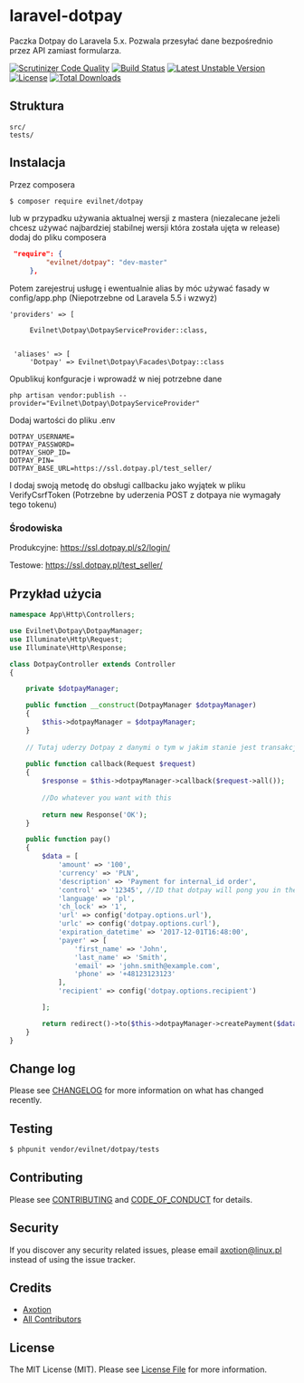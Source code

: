 # laravel-dotpay

Paczka Dotpay do Laravela 5.x. Pozwala przesyłać dane bezpośrednio przez API zamiast formularza.

[![Scrutinizer Code Quality](https://scrutinizer-ci.com/g/axotion/laravel-dotpay/badges/quality-score.png?b=master)](https://scrutinizer-ci.com/g/axotion/laravel-dotpay/?branch=master)
[![Build Status](https://scrutinizer-ci.com/g/axotion/laravel-dotpay/badges/build.png?b=master)](https://scrutinizer-ci.com/g/axotion/laravel-dotpay/build-status/master)
[![Latest Unstable Version](https://poser.pugx.org/evilnet/dotpay/v/unstable)](https://packagist.org/packages/evilnet/dotpay)
[![License](https://poser.pugx.org/evilnet/dotpay/license)](https://packagist.org/packages/evilnet/dotpay)
[![Total Downloads](https://poser.pugx.org/evilnet/dotpay/downloads)](https://packagist.org/packages/evilnet/dotpay)
## Struktura

```
src/
tests/
```


## Instalacja

Przez composera

``` bash
$ composer require evilnet/dotpay
```

lub w przypadku używania aktualnej wersji z mastera (niezalecane jeżeli chcesz używać najbardziej stabilnej wersji która została ujęta w release) dodaj do pliku composera

```json
 "require": {
         "evilnet/dotpay": "dev-master"
     },

```
Potem zarejestruj usługę i ewentualnie alias by móc używać fasady w config/app.php (Niepotrzebne od Laravela 5.5 i wzwyż)


```
'providers' => [

     Evilnet\Dotpay\DotpayServiceProvider::class,
 
 
 'aliases' => [
     'Dotpay' => Evilnet\Dotpay\Facades\Dotpay::class
```


Opublikuj konfguracje i wprowadź w niej potrzebne dane

```
php artisan vendor:publish --provider="Evilnet\Dotpay\DotpayServiceProvider"
```

Dodaj wartości do pliku .env

```
DOTPAY_USERNAME=
DOTPAY_PASSWORD=
DOTPAY_SHOP_ID=
DOTPAY_PIN=
DOTPAY_BASE_URL=https://ssl.dotpay.pl/test_seller/ 
```
I dodaj swoją metodę do obsługi callbacku jako wyjątek w pliku VerifyCsrfToken (Potrzebne by uderzenia POST z dotpaya nie wymagały tego tokenu)

### Środowiska

Produkcyjne:
https://ssl.dotpay.pl/s2/login/

Testowe:
https://ssl.dotpay.pl/test_seller/


## Przykład użycia

``` php
namespace App\Http\Controllers;

use Evilnet\Dotpay\DotpayManager;
use Illuminate\Http\Request;
use Illuminate\Http\Response;

class DotpayController extends Controller
{

    private $dotpayManager;

    public function __construct(DotpayManager $dotpayManager)
    {
        $this->dotpayManager = $dotpayManager;
    }
    
    // Tutaj uderzy Dotpay z danymi o tym w jakim stanie jest transakcja. Zwrócenie OK jest wymagane by dotpay przyjął, że serwer odpowiada poprawnie
    
    public function callback(Request $request)
    {
        $response = $this->dotpayManager->callback($request->all());
        
        //Do whatever you want with this
        
        return new Response('OK');
    }

    public function pay()
    {
        $data = [
            'amount' => '100',
            'currency' => 'PLN',
            'description' => 'Payment for internal_id order',
            'control' => '12345', //ID that dotpay will pong you in the answer
            'language' => 'pl',
            'ch_lock' => '1',
            'url' => config('dotpay.options.url'),
            'urlc' => config('dotpay.options.curl'),
            'expiration_datetime' => '2017-12-01T16:48:00',
            'payer' => [
                'first_name' => 'John',
                'last_name' => 'Smith',
                'email' => 'john.smith@example.com',
                'phone' => '+48123123123'
            ],
            'recipient' => config('dotpay.options.recipient')

        ];

        return redirect()->to($this->dotpayManager->createPayment($data));
    }
}
```

## Change log

Please see [CHANGELOG](CHANGELOG.md) for more information on what has changed recently.

## Testing

``` bash
$ phpunit vendor/evilnet/dotpay/tests
```

## Contributing

Please see [CONTRIBUTING](CONTRIBUTING.md) and [CODE_OF_CONDUCT](CODE_OF_CONDUCT.md) for details.

## Security

If you discover any security related issues, please email axotion@linux.pl instead of using the issue tracker.

## Credits

- [Axotion][link-author]
- [All Contributors][link-contributors]

## License

The MIT License (MIT). Please see [License File](LICENSE.md) for more information.

[ico-version]: https://img.shields.io/packagist/v/evilnet/dotpay.svg?style=flat-square
[ico-license]: https://img.shields.io/badge/license-MIT-brightgreen.svg?style=flat-square
[ico-travis]: https://img.shields.io/travis/evilnet/dotpay/master.svg?style=flat-square
[ico-scrutinizer]: https://img.shields.io/scrutinizer/coverage/g/evilnet/dotpay.svg?style=flat-square
[ico-code-quality]: https://img.shields.io/scrutinizer/g/evilnet/dotpay.svg?style=flat-square
[ico-downloads]: https://img.shields.io/packagist/dt/evilnet/dotpay.svg?style=flat-square

[link-packagist]: https://packagist.org/packages/evilnet/dotpay
[link-travis]: https://travis-ci.org/evilnet/dotpay
[link-scrutinizer]: https://scrutinizer-ci.com/g/evilnet/dotpay/code-structure
[link-code-quality]: https://scrutinizer-ci.com/g/evilnet/dotpay
[link-downloads]: https://packagist.org/packages/evilnet/dotpay
[link-author]: https://github.com/axotion
[link-contributors]: ../../contributors
